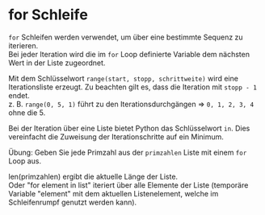 # for Schleife

`for` Schleifen werden verwendet, um über eine bestimmte Sequenz zu iterieren.  
Bei jeder Iteration wird die im `for` Loop definierte Variable dem nächsten Wert in der Liste zugeordnet.
  
Mit dem Schlüsselwort `range(start, stopp, schrittweite)` wird eine Iterationsliste erzeugt. Zu beachten 
gilt es, dass die Iteration mit `stopp - 1` endet.   
z. B. `range(0, 5, 1)` führt zu den Iterationsdurchgängen => `0, 1, 2, 3, 4` ohne die 5.

Bei der Iteration über eine Liste bietet Python das Schlüsselwort `in`. Dies vereinfacht die
Zuweisung der Iterationschritte auf ein Minimum.

Übung: Geben Sie jede Primzahl aus der `primzahlen` Liste mit einem `for` Loop aus.

<div class='hint'>
    len(primzahlen) ergibt die aktuelle Länge der Liste.
    <br>Oder "for element in list" iteriert über alle Elemente der Liste (temporäre Variable "element" mit dem aktuellen Listenelement, welche im Schleifenrumpf genutzt werden kann).
</div>

